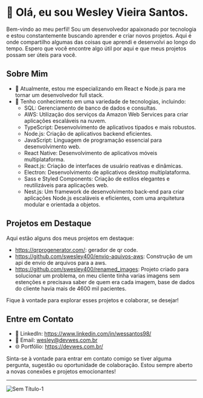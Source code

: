 # 👋 Olá, eu sou Wesley Vieira Santos.

Bem-vindo ao meu perfil! Sou um desenvolvedor apaixonado por tecnologia e estou constantemente buscando aprender e criar novos projetos. Aqui é onde compartilho algumas das coisas que aprendi e desenvolvi ao longo do tempo. Espero que você encontre algo útil por aqui e que meus projetos possam ser úteis para você. 


## Sobre Mim

- 💼 Atualmente, estou me especializando em React e Node.js para me tornar um desenvolvedor full stack.
- 🧠 Tenho conhecimento em uma variedade de tecnologias, incluindo:
  - SQL: Gerenciamento de banco de dados e consultas.
  - AWS: Utilização dos serviços da Amazon Web Services para criar aplicações escaláveis na nuvem.
  - TypeScript: Desenvolvimento de aplicativos tipados e mais robustos.
  - Node.js: Criação de aplicativos backend eficientes.
  - JavaScript: Linguagem de programação essencial para desenvolvimento web.
  - React Native: Desenvolvimento de aplicativos móveis multiplataforma.
  - React.js: Criação de interfaces de usuário reativas e dinâmicas.
  - Electron: Desenvolvimento de aplicativos desktop multiplataforma.
  - Sass e Styled Components: Criação de estilos elegantes e reutilizáveis para aplicações web.
  - Nest.js: Um framework de desenvolvimento back-end para criar aplicações Node.js escaláveis e eficientes, com uma arquitetura modular e orientada a objetos.

## Projetos em Destaque

Aqui estão alguns dos meus projetos em destaque:
- https://qrprogenerator.com/: gerador de qr code.
- https://github.com/swesley400/envio-aquivos-aws: Construção de um api de envio de arquivos para a aws.
- https://github.com/swesley400/renamed_images: Projeto criado para solucionar um problema, on meu cliente tinha varias imagens sem estenções e precisava saber de quem era cada imagem, base de dados do cliente havia mais de 4600 mil pacientes.

Fique à vontade para explorar esses projetos e colaborar, se desejar!

## Entre em Contato

- 🔗 LinkedIn: https://www.linkedin.com/in/wessantos98/
- 📧 Email: wesley@devwes.com.br
- 🌐 Portfólio: https://devwes.com.br/

Sinta-se à vontade para entrar em contato comigo se tiver alguma pergunta, sugestão ou oportunidade de colaboração. Estou sempre aberto a novas conexões e projetos emocionantes!

---

![Sem Título-1](https://github.com/swesley400/swesley400/assets/79053520/349df6b8-43bc-4b1f-bfa7-8a17400e782f)
